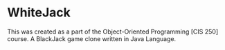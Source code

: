 # WhiteJack

This was created as a part of the Object-Oriented Programming [CIS 250] course. A BlackJack game clone written in Java Language.
